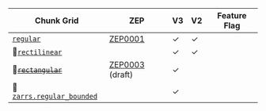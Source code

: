 | Chunk Grid                   | ZEP               | V3      | V2      | Feature Flag |
| ---------------------------- | ----------------- | ------- | ------- | ------------ |
| [`regular`]                  | [ZEP0001]         | &check; | &check; |              |
| 🚧[`rectilinear`]            |                   | &check; | &check; |              |
| 🚧~~[`rectangular`]~~        | [ZEP0003] (draft) | &check; |         |              |
| 🚧[`zarrs.regular_bounded`]  |                   | &check; |         |              |

[`regular`]: crate::array::chunk_grid::regular
[`rectangular`]: crate::array::chunk_grid::rectangular
[`rectilinear`]: crate::array::chunk_grid::rectilinear
[`zarrs.regular_bounded`]: crate::array::chunk_grid::regular_bounded
[ZEP0001]: https://zarr.dev/zeps/accepted/ZEP0001.html
[ZEP0003]: https://zarr.dev/zeps/draft/ZEP0003.html
